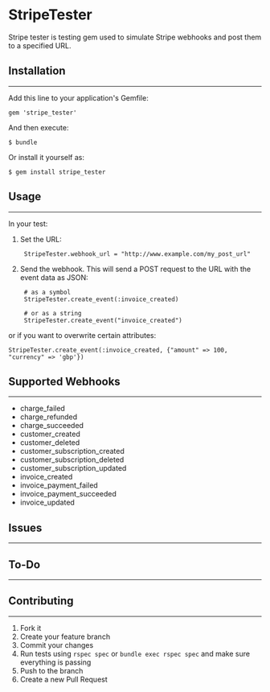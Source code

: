 # StripeTester

Stripe tester is testing gem used to simulate Stripe webhooks and post them to a specified URL.

## Installation
---------------

Add this line to your application's Gemfile:

    gem 'stripe_tester'

And then execute:

    $ bundle

Or install it yourself as:

    $ gem install stripe_tester

## Usage
--------
In your test:

1. Set the URL:

        StripeTester.webhook_url = "http://www.example.com/my_post_url"
       
2. Send the webhook. This will send a POST request to the URL with the event data as JSON:

        # as a symbol
        StripeTester.create_event(:invoice_created)
        
        # or as a string
        StripeTester.create_event("invoice_created")
       
or if you want to overwrite certain attributes:

    StripeTester.create_event(:invoice_created, {"amount" => 100, "currency" => 'gbp'})

## Supported Webhooks
---------------------

* charge_failed
* charge_refunded
* charge_succeeded
* customer_created
* customer_deleted
* customer_subscription_created
* customer_subscription_deleted
* customer_subscription_updated
* invoice_created
* invoice_payment_failed
* invoice_payment_succeeded
* invoice_updated

## Issues
---------


## To-Do
--------


## Contributing
---------------

1. Fork it
2. Create your feature branch
3. Commit your changes
4. Run tests using `rspec spec` or `bundle exec rspec spec` and make sure everything is passing
5. Push to the branch
6. Create a new Pull Request
